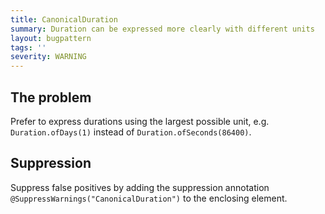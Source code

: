 ```yaml
---
title: CanonicalDuration
summary: Duration can be expressed more clearly with different units
layout: bugpattern
tags: ''
severity: WARNING
---
```


<!--
*** AUTO-GENERATED, DO NOT MODIFY ***
To make changes, edit the @BugPattern annotation or the explanation in docs/bugpattern.
-->


## The problem
Prefer to express durations using the largest possible unit, e.g.
`Duration.ofDays(1)` instead of `Duration.ofSeconds(86400)`.

## Suppression
Suppress false positives by adding the suppression annotation `@SuppressWarnings("CanonicalDuration")` to the enclosing element.
